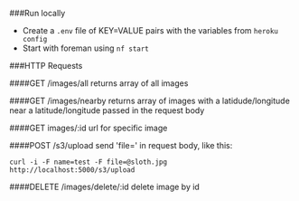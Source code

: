 ###Run locally
- Create a `.env` file of KEY=VALUE pairs with the variables from `heroku config`
- Start with foreman using `nf start`

###HTTP Requests

####GET /images/all
returns array of all images

####GET /images/nearby
returns array of images with a latidude/longitude near a latitude/longitude passed in the request body

####GET images/:id
url for specific image

####POST /s3/upload
send 'file=' in request body, like this:
	
	curl -i -F name=test -F file=@sloth.jpg http://localhost:5000/s3/upload

####DELETE /images/delete/:id
delete image by id